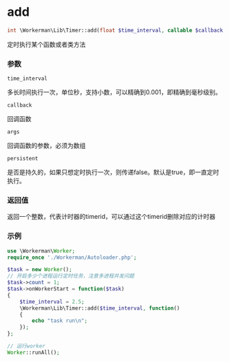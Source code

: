 # add
```php
int \Workerman\Lib\Timer::add(float $time_interval, callable $callback [,$args = array(), bool $persistent = true])
```
定时执行某个函数或者类方法

### 参数
``` time_interval ```

多长时间执行一次，单位秒，支持小数，可以精确到0.001，即精确到毫秒级别。


``` callback ```

回调函数

``` args ```

回调函数的参数，必须为数组

``` persistent ```

是否是持久的，如果只想定时执行一次，则传递false。默认是true，即一直定时执行。

### 返回值
返回一个整数，代表计时器的timerid，可以通过这个timerid删除对应的计时器

### 示例
```php
use \Workerman\Worker;
require_once './Workerman/Autoloader.php';

$task = new Worker();
// 开启多少个进程运行定时任务，注意多进程并发问题
$task->count = 1;
$task->onWorkerStart = function($task)
{
    $time_interval = 2.5;
    \Workerman\Lib\Timer::add($time_interval, function()
    {
        echo "task run\n";
    });
};

// 运行worker
Worker::runAll();
```
